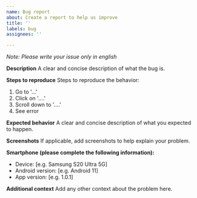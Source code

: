 ```yaml
---
name: Bug report
about: Create a report to help us improve
title: ''
labels: bug
assignees: ''

---
```


*Note: Please write your issue only in english*

**Description**
A clear and concise description of what the bug is.

**Steps to reproduce**
Steps to reproduce the behavior:

1. Go to '...'
2. Click on '....'
3. Scroll down to '....'
4. See error

**Expected behavior**
A clear and concise description of what you expected to happen.

**Screenshots**
If applicable, add screenshots to help explain your problem.

**Smartphone (please complete the following information):**

- Device: [e.g. Samsung S20 Ultra 5G]
- Android version: [e.g. Android 11]
- App version: [e.g. 1.0.1]

**Additional context**
Add any other context about the problem here.
